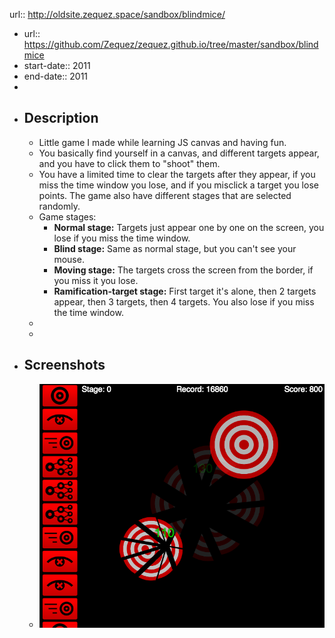 url:: http://oldsite.zequez.space/sandbox/blindmice/

- url:: https://github.com/Zequez/zequez.github.io/tree/master/sandbox/blindmice
- start-date:: 2011
- end-date:: 2011
-
- ## Description
	- Little game I made while learning JS canvas and having fun.
	- You basically find yourself in a canvas, and different targets appear, and you have to click them
	  to "shoot" them.
	- You have a limited time to clear the targets after they appear, if you miss the time window you lose, and if you misclick a target you lose points. The game also have different stages that are selected randomly.
	- Game stages:
		- **Normal stage:** Targets just appear one by one on the screen, you lose if you miss the time window.
		- **Blind stage:** Same as normal stage, but you can't see your mouse.
		- **Moving stage:** The targets cross the screen from the border, if you miss it you lose.
		- **Ramification-target stage:** First target it's alone, then 2 targets appear, then 3 targets, then 4 targets. You also lose if you miss the time window.
	-
	-
- ## Screenshots
	- ![target-shooter.png](../assets/target-shooter_1678635699801_0.png)
